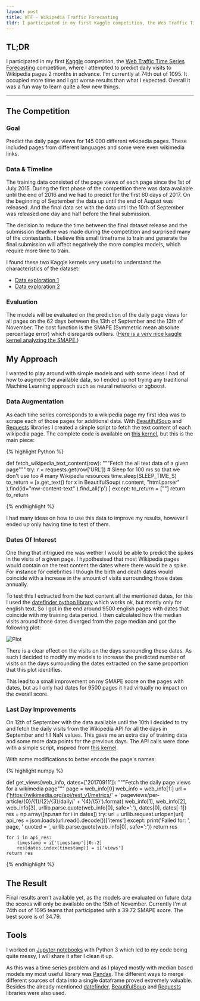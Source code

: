 ```yaml
---
layout: post
title: WTF - Wikipedia Traffic Forecasting
tldr: I participated in my first Kaggle competition, the Web Traffic Time Series Forecasting competition, where I attempted to predict daily visits to Wikipedia pages for the next 2 months. I'm currently at 74th out of 1095. It occupied more time and I got worse results than what I expected. Overall it was a fun way to learn quite a few new things.
---
```


## __TL;DR__

I participated in my first [Kaggle](https://www.kaggle.com/) competition, the [Web Traffic Time Series Forecasting](https://www.kaggle.com/c/web-traffic-time-series-forecasting/) competition, where I attempted to predict daily visits to Wikipedia pages 2 months in advance. I'm currently at 74th out of 1095.  It occupied more time and I got worse results than what I expected. Overall it was a fun way to learn quite a few new things.

---------

## The Competition

### Goal
Predict the daily page views for 145 000 different wikipedia pages. These included pages from different languages and some were even wikimedia links.

### Data & Timeline
The training data consisted of the page views of each page since the 1st of July 2015. During the first phase of the competition there was data available until the end of 2016 and we had to predict for the first 60 days of 2017.
On the beginning of September the data up until the end of August was released.
And the final data set with the data until the 10th of September was released one day and half before the final submission.

The decision to reduce the time between the final dataset release and the submission deadline  was made during the competition and surprised many of the contestants.
I believe this small timeframe to train and generate the final submission will affect negatively the more complex models, which require more time to train.

I found these two Kaggle kernels very useful to understand the characteristics of the dataset:

- [Data exploration 1](https://www.kaggle.com/headsortails/wiki-traffic-forecast-exploration-wtf-eda)
- [Data exploration 2](https://www.kaggle.com/muonneutrino/wikipedia-traffic-data-exploration)

### Evaluation
The models will be evaluated on the prediction of the daily page views for all pages on the 62 days between the 13th of September and the 13th of November.
The cost function is the SMAPE (Symmetric mean absolute percentage error) which disregards outliers. ([Here is a very nice kaggle kernel analyzing the SMAPE.](https://www.kaggle.com/cpmpml/smape-weirdness))

## My Approach

I wanted to play around with simple models and with some ideas I had of how to augment the available data, so I ended up not trying any traditional Machine Learning approach such as neural networks or xgboost.

### Data Augmentation
As each time series corresponds to a wikipedia page my first idea was to scrape each of those pages for additional data.
With [BeautifulSoup](https://www.crummy.com/software/BeautifulSoup/) and [Requests](http://docs.python-requests.org/en/master/) libraries I created a simple script to fetch the text content of each wikipedia page.
The complete code is available on [this kernel](https://www.kaggle.com/jmirandadealmeida/adding-wikipedia-text-content-to-the-dataset), but this is the main piece:

{% highlight Python %}

def fetch_wikipedia_text_content(row):
    """Fetch the all text data of a given page"""
    try:
        r = requests.get(row['URL'])
        # Sleep for 100 ms so that we don't use too
        #   many Wikipedia resources
        time.sleep(SLEEP_TIME_S)
        to_return = [x.get_text() for x in
                     BeautifulSoup(
                         r.content, "html.parser"
                     ).find(id="mw-content-text"
                     ).find_all('p')
                     ]
    except:
        to_return = [""]
    return to_return

{% endhighlight %}

I had many ideas on how to use this data to improve my results, however I ended up only having time to test of them.


### Dates Of Interest
One thing that intrigued me was wether I would be able to predict the spikes in the visits of a given page.
I hypothesised that most Wikipedia pages would contain on the text content the dates where there would be a spike.
For instance for celebrities I though the birth and death dates would coincide with a increase in the amount of visits surrounding those dates annually.

To test this I extracted from the text content all the mentioned dates, for this I used the [datefinder python library](https://github.com/akoumjian/datefinder) which works ok, but mostly only for english text.
So I got in the end around 9500 english pages with dates that coincide with my training data period.
I then calculated how the median visits around those dates diverged from the page median and got the following plot:

![Plot](../../../../public/ImagesForPosts/MedianVisitsSurroundingDatesOfInterest.png)

There is a clear effect on the visits on the days surrounding these dates.
As such I decided to modify my models to increase the predicted number of visits on the days surrounding the dates extracted on the same proportion that this plot identifies.

This lead to a small improvement on my SMAPE score on the pages with dates, but as I only had dates for 9500 pages it had virtually no impact on the overall score.

### Last Day Improvements
On 12th of September with the data available until the 10th I decided to try and fetch the daily visits from the Wikipedia API for all the days in September and fill NaN values.
This gave me an extra day of training data and some more data points for the previous days.
The API calls were done with a simple script, inspired from [this kernel](https://www.kaggle.com/wenliangtlh/data-crawling-stage-2/).

With some modifications to better encode the page's names:

{% highlight numpy %}

def get_views(web_info, dates=['20170911']):
    """Fetch the daily page views for a wikimedia page"""
    page = web_info[0]
    web_info = web_info[1:]
    url = ('https://wikimedia.org/api/rest_v1/metrics/' +
           'pageviews/per-article/{0}/{1}/{2}/{3}/daily/' +
           '{4}/{5}').format(
               web_info[1], web_info[2], web_info[3],
               urllib.parse.quote(web_info[0], safe=':'),
               dates[0], dates[-1])
    res = np.array([np.nan for i in dates])
    try:
        url = urllib.request.urlopen(url)
        api_res = json.loads(url.read().decode())['items']
    except:
        print('Failed for: ', page, ' quoted = ',
              urllib.parse.quote(web_info[0], safe=':'))
        return res

    for i in api_res:
        timestamp = i['timestamp'][0:-2]
        res[dates.index(timestamp)] = i['views']
    return res

{% endhighlight %}

## The Result

Final results aren't available yet, as the models are evaluated on future data the scores will only be available on the 15th of November. Currently I'm at 74th out of 1095 teams that participated with a 39.72 SMAPE score. The best score is of 34.79.

## Tools

I worked on [Jupyter notebooks](http://jupyter.org/) with Python 3 which led to my code being quite messy, I will share it after I clean it up.

As this was a time series problem and as I played mostly with median based models my most useful library was [Pandas](http://pandas.pydata.org/).
The different ways to merge different sources of data into a single dataframe proved extremely valuable.
Besides the already mentioned [datefinder](https://github.com/akoumjian/datefinder), [BeautifulSoup](https://www.crummy.com/software/BeautifulSoup/) and [Requests](http://docs.python-requests.org/en/master/) libraries were also used.

